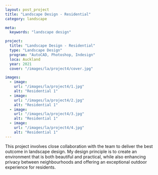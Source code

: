 ```yaml
---
layout: post_project
title: "Landscape Design - Residential"
category: landscape

meta:
  keywords: "landscape design"

project:
  title: "Landscape Design - Residential"
  type: "Landscape Design"
  program: "AutoCAD, Photoshop, Indesign"
  loca: Auckland
  year: 2021
  cover: "/images/la/project4/cover.jpg"

images:
  - image:
    url: "/images/la/project4/1.jpg"
    alt: "Residential 1"
  - image:
    url: "/images/la/project4/2.jpg"
    alt: "Residential 1"
  - image:
    url: "/images/la/project4/3.jpg"
    alt: "Residential 1"
  - image:
    url: "/images/la/project4/4.jpg"
    alt: "Residential 1"
---
```

<p>This project involves close collaboration with the team to deliver the best outcome in landscape design. My design principle is to create an environment that is both beautiful and practical, while also enhancing privacy between neighbourhoods and offering an exceptional outdoor experience for residents.</p>
